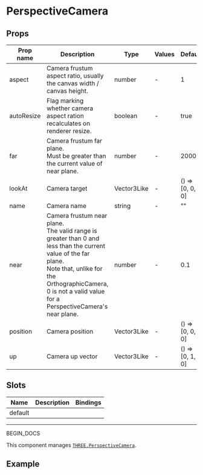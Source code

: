 # PerspectiveCamera

## Props

| Prop name  | Description                                                                                                                                                                                                                       | Type        | Values | Default            |
| ---------- | --------------------------------------------------------------------------------------------------------------------------------------------------------------------------------------------------------------------------------- | ----------- | ------ | ------------------ |
| aspect     | Camera frustum aspect ratio, usually the canvas width / canvas height.                                                                                                                                                            | number      | -      | 1                  |
| autoResize | Flag marking whether camera aspect ration recalculates on renderer resize.                                                                                                                                                        | boolean     | -      | true               |
| far        | Camera frustum far plane.<br/>Must be greater than the current value of near plane.                                                                                                                                               | number      | -      | 2000               |
| lookAt     | Camera target                                                                                                                                                                                                                     | Vector3Like | -      | () =&gt; [0, 0, 0] |
| name       | Camera name                                                                                                                                                                                                                       | string      | -      | ""                 |
| near       | Camera frustum near plane.<br/>The valid range is greater than 0 and less than the current value of the far plane.<br/>Note that, unlike for the OrthographicCamera, 0 is not a valid value for a PerspectiveCamera's near plane. | number      | -      | 0.1                |
| position   | Camera position                                                                                                                                                                                                                   | Vector3Like | -      | () =&gt; [0, 0, 0] |
| up         | Camera up vector                                                                                                                                                                                                                  | Vector3Like | -      | () =&gt; [0, 1, 0] |

## Slots

| Name    | Description | Bindings |
| ------- | ----------- | -------- |
| default |             |          |

---

BEGIN_DOCS

  <script setup>
  import PerspectiveCamera from '../../examples/PerspectiveCamera.vue'
  </script>

This component manages [`THREE.PerspectiveCamera`](https://threejs.org/docs/#api/en/cameras/PerspectiveCamera).

## Example

  <ClientOnly>
  <PerspectiveCamera />
  </ClientOnly>
